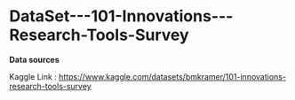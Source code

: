 # DataSet---101-Innovations---Research-Tools-Survey

**Data sources**

Kaggle Link : https://www.kaggle.com/datasets/bmkramer/101-innovations-research-tools-survey
